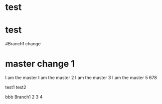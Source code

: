 # test
# test

#Branch1 change

# master change 1


I am the master
I am the master 2
I am the master 3
I am the master 5
678

test1
test2






bbb
Branch1
2
3
4
